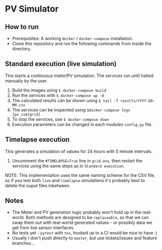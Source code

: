 # PV Simulator

## How to run

- Prerequisites: A working `docker` / `docker-compose` installation.
- Clone this repository and run the following commands from inside the directory.

## Standard execution (live simulation)

This starts a continuous meter/PV simulation. The services run until halted manually by the user.

1. Build the images using `$ docker-compose build`
1. Run the services with `$ docker-compose up -d`
1. The calculated results can be shown using `$ tail -f results/YYYY-DD-MM.csv`
1. The services can be inspected using `$docker-compose logs [pv_sim|grid]`
1. To stop the services, use `$ docker-compose down`
1. Execution parameters can be changed in each modules `config.py` file.

## Timelapse execution

This generates a simulation of values for 24 hours with 5 minute intervals.

1. Uncomment the `#TIMELAPSE=True` line in `grid.env`, then restart the services using the same steps as in `Standard execution`.

NOTE: This implementaiton uses the same naming scheme for the CSV file, so if you test both `live` and `timelapse` simulations it's probably best to delete the ouput files inbetween.

## Notes

- The Meter and PV generation logic probably won't hold up in the real-world. Both methods are designed to be `replaceable`, so that we can swap them out with real-world generated values - or possibly data we get from live sensor interfaces.
- No tests yet - `pytest` with `tox`, hooked up to a CI would be nice to have :)
- Usually I don't push directly to `master`, but use tickets/issues and feature branches...
